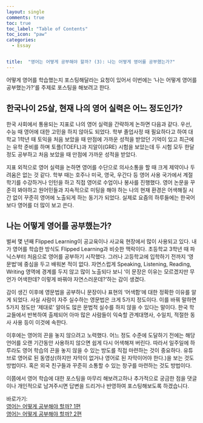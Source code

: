 ```yaml
---
layout: single
comments: true
toc: true
toc_label: "Table of Contents"
toc_icon: "paw"
categories:
  - Essay


title:  "영어는 어떻게 공부해야 할까? (3): 나는 어떻게 영어를 공부했는가?"
---
```


어떻게 영어를 학습했는지 포스팅해달라는 요청이 있어서 이번에는 ‘나는 어떻게 영어를 공부했는가?’를 주제로 포스팅을 해보려고 한다.    

## 한국나이 25살, 현재 나의 영어 실력은 어느 정도인가?   
 
한국 사회에서 통용되는 지표로 나의 영어 실력을 간략하게 논하면 다음과 같다. 우선, 수능 때 영어에 대한 고민을 하지 않아도 되었다. 학부 졸업사정 때 필요하다고 하여 대학교 1학년 때 토익을 처음 보았을 때 만점에 가까운 성적을 받았던 기억이 있고 최근에는 유학 준비를 하며 토플(TOEFL)과 지알이(GRE) 시험을 보았는데 두 시험 모두 한달 정도 공부하고 처음 보았을 때 만점에 가까운 성적을 받았다.    

지표 외적으로 영어 실력을 논하면 영어를 수단으로 의사소통을 할 때 크게 제약이나 두려움은 없는 것 같다. 학부 때는 호주나 미국, 영국, 우간다 등 영어 사용 국가에서 계절학기를 수강하거나 인턴을 하고 직접 영어로 수업이나 봉사를 진행했다. 영어 논문을 꾸준히 봐야하고 원어민들과 지속적으로 미팅을 해야 하는 나의 현재 환경은 어색해질 시간 없이 꾸준히 영어에 노출되게 하는 동기가 되었다. 실제로 요즘의 하루들에는 한국어보다 영어를 더 많이 보고 쓴다.   

## 나는 어떻게 영어를 공부했는가?   

벌써 몇 년째 Flipped Learning이 공교육이나 사교육 현장에서 많이 사용되고 있다. 내가 영어를 학습한 방식도 Flipped Learning과 비슷한 맥락이다. 초등학교 3학년 때 파닉스부터 처음으로 영어를 공부하기 시작했다. 그러나 고등학교에 입학하기 전까지 ‘영문법’에 중심을 두고 배워본 적이 없다. 자연스럽게 Speaking, Listening, Reading, Writing 영역에 경계를 두지 않고 많이 노출되다 보니 ‘이 문장은 이유는 모르겠지만 무언가 어색한데? 이렇게 바꿔야 자연스러운데?’하는 감이 생겼다.   

감이 생긴 이후에 영문법을 공부하니 문장이나 표현의 ‘어색함’에 대한 정확한 이유를 알게 되었다. 사실 사람이 자주 실수하는 영문법은 크게 5가지 정도이다. 이를 바꿔 말하면 5가지 정도만 ‘제대로’ 알아도 많은 문법적 실수를 하지 않을 수 있다는 말이다. 한국 학교들에서 반복하여 출제되어 아마 많은 사람들이 익숙할 관계대명사, 수일치, 적절한 동사 사용 등이 이것에 속한다.   

이후에는 영어의 끈을 놓지 않으려고 노력했다. 어느 정도 수준에 도달하기 전에는 해당 언어를 오랜 기간동안 사용하지 않으면 쉽게 다시 어색해져 버린다. 따라서 일주일에 하루라도 영어 학습의 끈을 놓지 않을 수 있는 방도를 직접 마련하는 것이 중요하다. 유튜브로 영어로 된 동영상(하지만 자막이 없거나 영어로 된 자막이어야 한다.)을 보는 것도 방법이다. 혹은 외국 친구들과 꾸준히 소통할 수 있는 창구를 마련하는 것도 방법이다.

이쯤에서 영어 학습에 대한 포스팅을 마무리 해보려고하나 추가적으로 궁금한 점을 댓글이나 개인적으로 남겨주시면 답변을 드리거나 반영하여 포스팅해보도록 하겠습니다.   


바로가기:   
[영어는 어떻게 공부해야 할까? 1편](https://hakeounglee.github.io/essay/engstudy/)   
[영어는 어떻게 공부해야 할까? 2편](https://hakeounglee.github.io/essay/engstudy2/)
